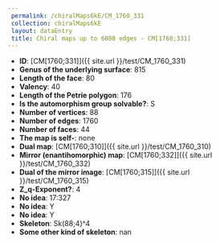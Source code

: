 ```yaml
--- 
 permalink: /chiralMaps6kE/CM_1760_331 
 collection: chiralMaps6kE
 layout: dataEntry
 title: Chiral maps up to 6000 edges - CM[1760;331]
---
```


- **ID**: [CM[1760;331]]({{ site.url }}/test/CM_1760_331)
- **Genus of the underlying surface**: 815
- **Length of the face**: 80
- **Valency**: 40
- **Length of the Petrie polygon**: 176
- **Is the automorphism group solvable?**: S
- **Number of vertices**: 88
- **Number of edges**: 1760
- **Number of faces**: 44
- **The map is self-**: none
- **Dual map**: [CM[1760;310]]({{ site.url }}/test/CM_1760_310)
- **Mirror (enantihomorphic) map**: [CM[1760;332]]({{ site.url }}/test/CM_1760_332)
- **Dual of the mirror image**: [CM[1760;315]]({{ site.url }}/test/CM_1760_315)
- **Z_q-Exponent?**: 4
- **No idea**:  17:327
- **No idea**: Y
- **No idea**: Y
- **Skeleton**: Sk(88;4)^4
- **Some other kind of skeleton**: nan
